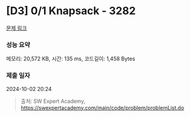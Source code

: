 # [D3] 0/1 Knapsack - 3282 

[문제 링크](https://swexpertacademy.com/main/code/problem/problemDetail.do?contestProbId=AWBJAVpqrzQDFAWr) 

### 성능 요약

메모리: 20,572 KB, 시간: 135 ms, 코드길이: 1,458 Bytes

### 제출 일자

2024-10-02 20:24



> 출처: SW Expert Academy, https://swexpertacademy.com/main/code/problem/problemList.do